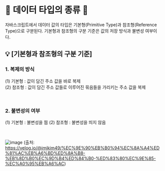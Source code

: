 # 🎃 데이터 타입의 종류 🎃
자바스크립트에서 데이터 값의 타입은 기본형(Primitive Type)과 참조형(Reference Type)으로 구분된다. 기본형과 참조형의 구분 기준은 값의 저장 방식과 불변성 여부이다.

## 💡 [기본형과 참조형의 구분 기준]
### 1. 복제의 방식
(1) 기본형 : 값이 담긴 주소 값을 바로 복제 <br/>
(2) 참조형 : 값이 담긴 주소 값들로 이루어진 묶음들을 가리키는 주소 값을 복제 <br/>

<br/>

### 2. 불변성의 여부
(1) 기본형 : 불변성을 띔
(2) 참조형 : 불변성을 띄지 않음

<br/>

![image](https://github.com/limhyerin/StudyNote/assets/70150896/0784509e-5163-412d-91a6-34a0126a093f)
(출처: https://velog.io/@imjkim49/%EC%9E%90%EB%B0%94%EC%8A%A4%ED%81%AC%EB%A6%BD%ED%8A%B8-%EB%8D%B0%EC%9D%B4%ED%84%B0-%ED%83%80%EC%9E%85-%EC%A0%95%EB%A6%AC)
